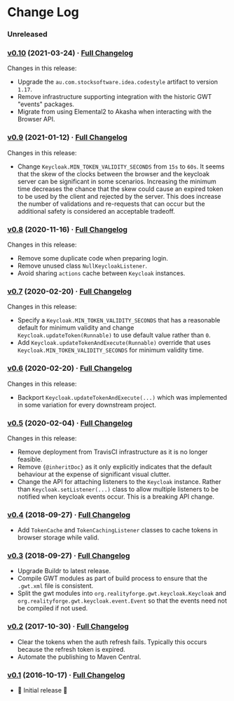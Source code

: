 # Change Log

### Unreleased

### [v0.10](https://github.com/realityforge/gwt-keycloak/tree/v0.10) (2021-03-24) · [Full Changelog](https://github.com/realityforge/gwt-keycloak/compare/v0.9...v0.10)

Changes in this release:

* Upgrade the `au.com.stocksoftware.idea.codestyle` artifact to version `1.17`.
* Remove infrastructure supporting integration with the historic GWT "events" packages.
* Migrate from using Elemental2 to Akasha when interacting with the Browser API.

### [v0.9](https://github.com/realityforge/gwt-keycloak/tree/v0.9) (2021-01-12) · [Full Changelog](https://github.com/realityforge/gwt-keycloak/compare/v0.8...v0.9)

Changes in this release:

* Change `Keycloak.MIN_TOKEN_VALIDITY_SECONDS` from `15s` to `60s`. It seems that the skew of the clocks between the browser and the keycloak server can be significant in some scenarios. Increasing the minimum time decreases the chance that the skew could cause an expired token to be used by the client and rejected by the server. This does increase the number of validations and re-requests that can occur but the additional safety is considered an acceptable tradeoff.

### [v0.8](https://github.com/realityforge/gwt-keycloak/tree/v0.8) (2020-11-16) · [Full Changelog](https://github.com/realityforge/gwt-keycloak/compare/v0.7...v0.8)

Changes in this release:

* Remove some duplicate code when preparing login.
* Remove unused class `NullKeycloakListener`.
* Avoid sharing `actions` cache between `Keycloak` instances.

### [v0.7](https://github.com/realityforge/gwt-keycloak/tree/v0.7) (2020-02-20) · [Full Changelog](https://github.com/realityforge/gwt-keycloak/compare/v0.6...v0.7)

Changes in this release:

* Specify a `Keycloak.MIN_TOKEN_VALIDITY_SECONDS` that has a reasonable default for minimum validity and change `Keycloak.updateToken(Runnable)` to use default value rather than `0`.
* Add `Keycloak.updateTokenAndExecute(Runnable)` override that uses `Keycloak.MIN_TOKEN_VALIDITY_SECONDS` for minimum validity time.

### [v0.6](https://github.com/realityforge/gwt-keycloak/tree/v0.6) (2020-02-20) · [Full Changelog](https://github.com/realityforge/gwt-keycloak/compare/v0.5...v0.6)

Changes in this release:

* Backport `Keycloak.updateTokenAndExecute(...)` which was implemented in some variation for every downstream project.

### [v0.5](https://github.com/realityforge/gwt-keycloak/tree/v0.5) (2020-02-04) · [Full Changelog](https://github.com/realityforge/gwt-keycloak/compare/v0.4...v0.5)

Changes in this release:

* Remove deployment from TravisCI infrastructure as it is no longer feasible.
* Remove `{@inheritDoc}` as it only explicitly indicates that the default behaviour at the expense of significant visual clutter.
* Change the API for attaching listeners to the `Keycloak` instance. Rather than `Keycloak.setListener(...)` class to allow multiple listeners to be notified when keycloak events occur. This is a breaking API change.

### [v0.4](https://github.com/realityforge/gwt-keycloak/tree/v0.4) (2018-09-27) · [Full Changelog](https://github.com/realityforge/gwt-keycloak/compare/v0.3...v0.4)

* Add `TokenCache` and `TokenCachingListener` classes to cache tokens in browser storage while valid.

### [v0.3](https://github.com/realityforge/gwt-keycloak/tree/v0.3) (2018-09-27) · [Full Changelog](https://github.com/realityforge/gwt-keycloak/compare/v0.2...v0.3)

* Upgrade Buildr to latest release.
* Compile GWT modules as part of build process to ensure that the `.gwt.xml` file is consistent.
* Split the gwt modules into `org.realityforge.gwt.keycloak.Keycloak` and
  `org.realityforge.gwt.keycloak.event.Event` so that the events need not be compiled if not used.

### [v0.2](https://github.com/realityforge/gwt-keycloak/tree/v0.2) (2017-10-30) · [Full Changelog](https://github.com/realityforge/gwt-keycloak/compare/v0.1...v0.2)

* Clear the tokens when the auth refresh fails. Typically this occurs because the refresh token is expired.
* Automate the publishing to Maven Central.

### [v0.1](https://github.com/realityforge/gwt-keycloak/tree/v0.1) (2016-10-17) · [Full Changelog](https://github.com/realityforge/gwt-keycloak/compare/19886f6367309d0e84d03424b3dc5b6b98e77669...v0.1)

* ‎🎉 Initial release ‎🎉
